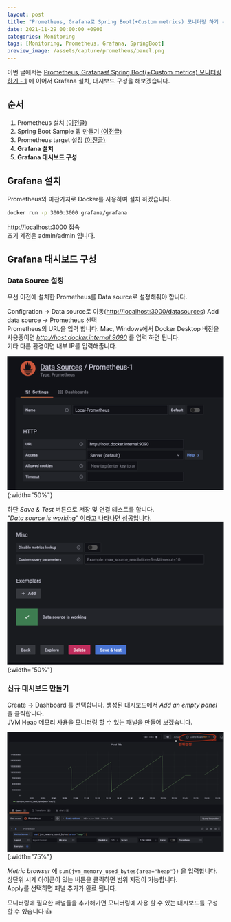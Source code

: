 ```yaml
---
layout: post
title: "Prometheus, Grafana로 Spring Boot(+Custom metrics) 모니터링 하기 - 2"
date: 2021-11-29 00:00:00 +0900
categories: Monitoring
tags: [Monitoring, Prometheus, Grafana, SpringBoot]
preview_image: /assets/capture/prometheus/panel.png
---
```


이번 글에서는 [Prometheus, Grafana로 Spring Boot(+Custom metrics) 모니터링 하기 - 1](/2021/11/29/prometheus-grafana-springboot-1.html) 에 이어서 Grafana 설치, 대시보드 구성을 해보겠습니다.

## 순서

1. Prometheus 설치 [(이전글)](/monitoring/2021/11/29/prometheus-grafana-springboot-1.html)
2. Spring Boot Sample 앱 만들기 [(이전글)](/monitoring/2021/11/29/prometheus-grafana-springboot-1.html)
3. Prometheus target 설정 [(이전글)](/monitoring/2021/11/29/prometheus-grafana-springboot-1.html)
4. __Grafana 설치__
5. __Grafana 대시보드 구성__

## Grafana 설치

Prometheus와 마찬가지로 Docker를 사용하여 설치 하겠습니다.

```bash
docker run -p 3000:3000 grafana/grafana
```

[http://localhost:3000](http://localhost:3000) 접속  
초기 계정은 admin/admin 입니다.

## Grafana 대시보드 구성

### Data Source 설정

우선 이전에 설치한 Prometheus를 Data source로 설정해줘야 합니다.  
  
Configration -> Data source로 이동([http://localhost:3000/datasources](http://localhost:3000/datasources)) Add data source -> Prometheus 선택  
Prometheus의 URL을 입력 합니다. Mac, Windows에서 Docker Desktop 버전을 사용중이면 _http://host.docker.internal:9090_ 를 입력 하면 됩니다.  
기타 다른 환경이면 내부 IP를 입력해줍니다.  

![grafana-datasource-1](/assets/capture/prometheus/grafana-datasource-1.png){:width="50%"}

하단 _Save & Test_ 버튼으로 저장 및 연결 테스트를 합니다.  
_"Data source is working"_ 이라고 나타나면 성공입니다.  
![grafana-datasource-2](/assets/capture/prometheus/grafana-datasource-2.png){:width="50%"}

### 신규 대시보드 만들기

Create -> Dashboard 를 선택합니다. 생성된 대시보드에서 _Add an empty panel_ 을 클릭합니다.  
JVM Heap 메모리 사용을 모니터링 할 수 있는 패널을 만들어 보겠습니다.

![panel](/assets/capture/prometheus/panel.png){:width="75%"}

_Metric browser_ 에 `sum(jvm_memory_used_bytes{area="heap"})` 을 입력합니다.  
상단위 시계 아이콘이 있는 버튼을 클릭하면 범위 지정이 가능합니다.  
Apply를 선택하면 패널 추가가 완료 됩니다.  
  
모니터링에 필요한 패널들을 추가해가면 모니터링에 사용 할 수 있는 대시보드를 구성 할 수 있습니다 👍  
